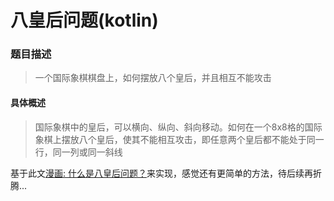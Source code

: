# 八皇后问题(kotlin)

### 题目描述
> 一个国际象棋棋盘上，如何摆放八个皇后，并且相互不能攻击

#### 具体概述
> 国际象棋中的皇后，可以横向、纵向、斜向移动。如何在一个8x8格的国际象棋上摆放八个皇后，使其不能相互攻击，即任意两个皇后都不能处于同一行，同一列或同一斜线

基于此文[漫画: 什么是八皇后问题？](https://mp.weixin.qq.com/s/puk7IAZkSe6FCkZnt0jnSA)来实现，感觉还有更简单的方法，待后续再折腾...
